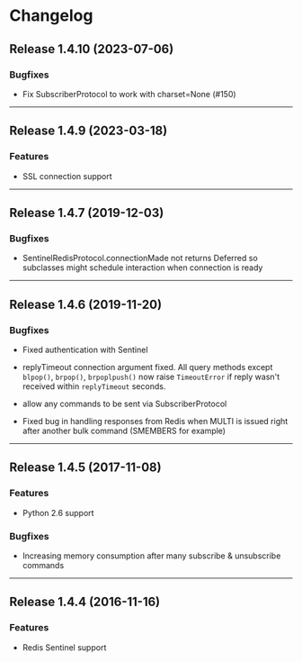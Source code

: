 # Changelog

## Release 1.4.10 (2023-07-06)

### Bugfixes

- Fix SubscriberProtocol to work with charset=None (#150)

---

## Release 1.4.9 (2023-03-18)

### Features

- SSL connection support

---

## Release 1.4.7 (2019-12-03)

### Bugfixes

- SentinelRedisProtocol.connectionMade not returns Deferred so subclasses might
  schedule interaction when connection is ready

---

## Release 1.4.6 (2019-11-20)

### Bugfixes

- Fixed authentication with Sentinel

- replyTimeout connection argument fixed. All query methods except `blpop()`,
  `brpop()`, `brpoplpush()` now raise `TimeoutError` if reply wasn't received
  within `replyTimeout` seconds.

- allow any commands to be sent via SubscriberProtocol

- Fixed bug in handling responses from Redis when MULTI is issued right after
  another bulk command (SMEMBERS for example)

---

## Release 1.4.5 (2017-11-08)

### Features

- Python 2.6 support

### Bugfixes

- Increasing memory consumption after many subscribe & unsubscribe commands

---

## Release 1.4.4 (2016-11-16)

### Features

- Redis Sentinel support
